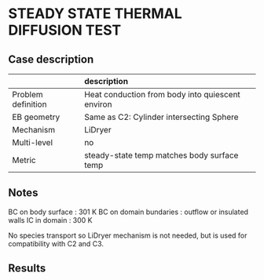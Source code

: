 # STEADY STATE THERMAL DIFFUSION TEST

## Case description

|                    | description                                         |
|:-------------------|:----------------------------------------------------|
| Problem definition | Heat conduction from body into quiescent environ    |
| EB geometry        | Same as C2: Cylinder intersecting Sphere            |
| Mechanism          | LiDryer                                             |
| Multi-level        | no                                                  |
| Metric             | steady-state temp matches body surface temp         |

## Notes

BC on body surface : 301 K
BC on domain bundaries : outflow or insulated walls
IC in domain : 300 K

No species transport so LiDryer mechanism is not needed, but is used for 
compatibility with C2 and C3.

## Results

